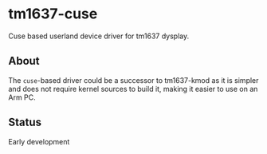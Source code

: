 # tm1637-cuse

Cuse based userland device driver for tm1637 dysplay.

## About
The `cuse`-based driver could be a successor to tm1637-kmod as it is simpler
and does not require kernel sources to build it, making it easier to use on
an Arm PC.

## Status
Early development
